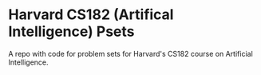 # Harvard CS182 (Artifical Intelligence) Psets
A repo with code for problem sets for Harvard's CS182 course on Artificial Intelligence.
